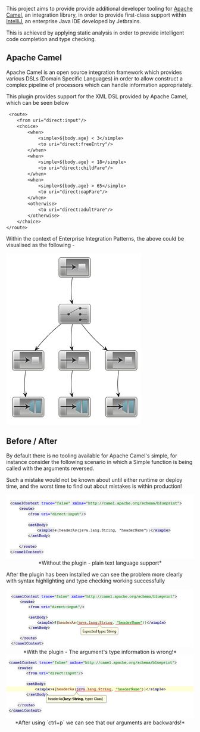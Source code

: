 This project aims to provide provide additional developer tooling for [Apache Camel](http://camel.apache.org/), an integration library, in order to provide first-class support within [IntelliJ](http://www.jetbrains.com/idea/), an enterprise Java IDE developed by Jetbrains.

This is achieved by applying static analysis in order to provide intelligent code completion and type checking.

## Apache Camel

Apache Camel is an open source integration framework which provides various DSLs (Domain Specific Languages) in order to allow construct a complex pipeline of processors which can handle information appropriately.

This plugin provides support for the XML DSL provided by Apache Camel, which can be seen below


     <route>
        <from uri="direct:input"/>
        <choice>
            <when>
                <simple>${body.age} < 3</simple>
                <to uri="direct:freeEntry"/>
            </when>
            <when>
                <simple>${body.age} < 18</simple>
                <to uri="direct:childFare"/>
            </when>
            <when>
                <simple>${body.age} > 65</simple>
                <to uri="direct:oapFare"/>
            </when>
            <otherwise>
                <to uri="direct:adultFare"/>
            </otherwise>
        </choice>
    </route>


Within the context of Enterprise Integration Patterns, the above could be visualised as the following - 

<div class="text-center">
    <img src="docs_images/routeExample.png" alt="CBR Example" />
</div>

Before / After
--------------

By default there is no tooling available for Apache Camel's simple, for instance consider the following scenario in which a Simple function is being called with the arguments reversed. 

Such a mistake would not be known about until either runtime or deploy time, and the worst time to find out about mistakes is within production!

<div style="text-align:center" class="text-center">
	<div><img src="docs_images/codeExample_before.png" alt="Broken code - Incorrect arguments" /></div>
	*Without the plugin - plain text language support*
</div>

After the plugin has been installed we can see the problem more clearly with syntax highlighting and type checking working successfully

<div style="text-align:center" class="text-center">
	<div><img alt="Broken code - Incorrect arguments" src="docs_images/CodeExample_typeInformation.png" /></div>
	*With the plugin - The argument's type information is wrong!*
</div>


<div style="text-align:center" class="text-center">
	<div><img alt="Broken code - Type param" src="docs_images/CodeExample_typeParam.png" /></div>
	*After using `ctrl+p` we can see that our arguments are backwards!*
</div>